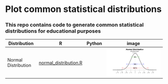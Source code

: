 # Plot common statistical distributions
### This repo contains code to generate common statistical distributions for educational purposes

|Distribution|R|Python|image|
|---|---|---|---|
|Normal Distribution|[normal_distribution.R](R/normal_distribution.R)||![normal distribution with empirical rule annotations](plots/normal_distribution.png)|
